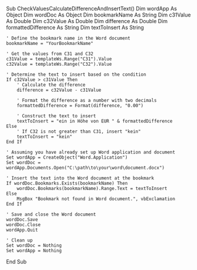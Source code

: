 
Sub CheckValuesCalculateDifferenceAndInsertText()
    Dim wordApp As Object
    Dim wordDoc As Object
    Dim bookmarkName As String
    Dim c31Value As Double
    Dim c32Value As Double
    Dim difference As Double
    Dim formattedDifference As String
    Dim textToInsert As String

    ' Define the bookmark name in the Word document
    bookmarkName = "YourBookmarkName"

    ' Get the values from C31 and C32
    c31Value = templateWs.Range("C31").Value
    c32Value = templateWs.Range("C32").Value

    ' Determine the text to insert based on the condition
    If c32Value > c31Value Then
        ' Calculate the difference
        difference = c32Value - c31Value
        
        ' Format the difference as a number with two decimals
        formattedDifference = Format(difference, "0.00")
        
        ' Construct the text to insert
        textToInsert = "ein in Höhe von EUR " & formattedDifference
    Else
        ' If C32 is not greater than C31, insert "kein"
        textToInsert = "kein"
    End If

    ' Assuming you have already set up Word application and document
    Set wordApp = CreateObject("Word.Application")
    Set wordDoc = wordApp.Documents.Open("C:\path\to\your\word\document.docx")
    
    ' Insert the text into the Word document at the bookmark
    If wordDoc.Bookmarks.Exists(bookmarkName) Then
        wordDoc.Bookmarks(bookmarkName).Range.Text = textToInsert
    Else
        MsgBox "Bookmark not found in Word document.", vbExclamation
    End If
    
    ' Save and close the Word document
    wordDoc.Save
    wordDoc.Close
    wordApp.Quit
    
    ' Clean up
    Set wordDoc = Nothing
    Set wordApp = Nothing
End Sub
